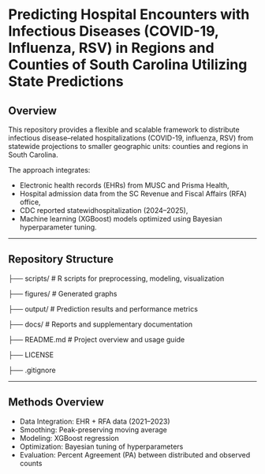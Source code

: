 # Predicting Hospital Encounters with Infectious Diseases (COVID-19, Influenza, RSV) in Regions and Counties of South Carolina Utilizing State Predictions

## Overview

This repository provides a flexible and scalable framework to distribute infectious disease–related hospitalizations (COVID-19, influenza, RSV) from statewide projections to smaller geographic units: counties and regions in South Carolina.

The approach integrates:
- Electronic health records (EHRs) from MUSC and Prisma Health,
- Hospital admission data from the SC Revenue and Fiscal Affairs (RFA) office,
- CDC reported statewidhospitalization (2024–2025),
- Machine learning (XGBoost) models optimized using Bayesian hyperparameter tuning.

---

## Repository Structure


├── scripts/                 # R scripts for preprocessing, modeling, visualization

├── figures/                 # Generated graphs 

├── output/                  # Prediction results and performance metrics

├── docs/                    # Reports and supplementary documentation

├── README.md                # Project overview and usage guide

├── LICENSE                  

├── .gitignore               

---

## Methods Overview

- Data Integration: EHR + RFA data (2021–2023)
- Smoothing: Peak-preserving moving average
- Modeling: XGBoost regression
- Optimization: Bayesian tuning of hyperparameters
- Evaluation: Percent Agreement (PA) between distributed and observed counts
  



